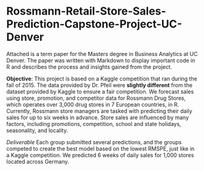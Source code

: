 # Rossmann-Retail-Store-Sales-Prediction-Capstone-Project-UC-Denver

Attached is a term paper for the Masters degree in Business Analytics at UC Denver. The paper was written with Markdown to display important code in R and describes the process and insights gained from the project. 

**Objective**: This project is based on a Kaggle competition that ran during the fall of 2015. The data provided by Dr. Pfeil were **slightly different** from the dataset provided by Kaggle to ensure a fair competition. We forecast sales using store, promotion, and competitor data for Rossmann Drug Stores, which operates over 3,000 drug stores in 7 European countries, in R. Currently, Rossmann store managers are tasked with predicting their daily sales for up to six weeks in advance. Store sales are influenced by many factors, including promotions, competition, school and state holidays, seasonality, and locality. 

_Deliverable_ Each group submitted several predictions, and the groups competed to create the best model based on the lowest RMSPE, just like in a Kaggle competition. We predicted 6 weeks of daily sales for 1,000 stores located across Germany. 


